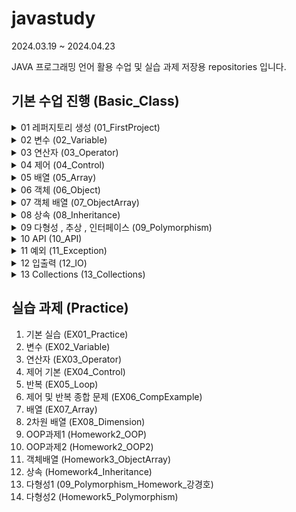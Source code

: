 # javastudy

2024.03.19 ~ 2024.04.23


JAVA 프로그래밍 언어 활용 수업 및 실습 과제 저장용 repositories 입니다.

## 기본 수업 진행 (Basic_Class)

<details>
<summary>01 레퍼지토리 생성 (01_FirstProject)</summary>
</details>


<details>
<summary>02 변수    (02_Variable)  </summary>

1. 변수 기본 개념 (A_Variable)
2. 키보드 입력 (B_KeyboardInput)
3. 형변환 (C_Cast)
4. 화면 출력 (D_Printf)
</details>


<details>
<summary>03 연산자  (03_Operator) </summary>

1. 기본 사칙 연산 (A_Arithmetic)
2. 증감 연산자 (B_InDecrease)
3. 복합대입 연산자 (C_Compound)
4. 논리 부정 연산자 (D_LogicalNegation)
5. 비교 연산자 (E_Comparison)
6. 논리 연산자 (F_Logical)
7. 삼항 연산자 (G_Triple)
</details>


<details>
<summary>04 제어    (04_Control) </summary>

1. 조건문 (chap01.condition)
2. 반복문 (chap02.loop)
3. 분기문 (chap03.branch)
</details>


<details>
<summary>05 배열    (05_Array) </summary>

1. 배열 (A_Array)
2. 배열 복사 (B_ArrayCopy)
3. 2차원 배열 (C_DimensionlArray)
</details>


<details>
<summary>06 객체    (06_Object) </summary>

1. 객체 기본 개념   (chap01_abstraction)
2. 캡슐화   (chap02_encapsulation)
3. 객체 생성 시나리오   (chap03_class)
4. 객체 필드 (chap04_field)
5. 생성자 (chap05_constructor)
6. 메소드 (chap05_constructor)
7. 실습문제 (example)
</details>


<details>
<summary>07 객체 배열   (07_ObjectArray) </summary>

1. 객체 배열 개념 적용 전 (chap01_oneVsMany)
2. 객체 배열 기본 개념 (chap02_objectArray)
3. 실습문제 (practice.student)
</details>


<details>
<summary>08 상속    (08_Inheritance) </summary>

1. 상속 기본 개념 (chap01_beforeVsAfter)
2. 함수 오버라이딩 (chap02_override)
3. 실습문제 (practice.point)
</details>


<details>
<summary>09 다형성 , 추상 , 인터페이스  (09_Polymorphism) </summary>

1. 다형성 기본 개념 (chap01_part01_basic)
2. 추상 및 인터페이스 기본 개념 (chap02_abstractAndInterface)
3. 실습문제 (practice.chap02_abstractNInterface)
</details>


<details>
<summary>10 API (10_API) </summary>

1. Math 클래스 (chap01_math.run)
2. String 클래스 (chap02_string)
3. Wrapper 클래스 (chap03_wrapper.run)
4. Date , Calendar 클래스 (chap04_data.run)
5. 실습문제 (practice)
</details>


<details>
<summary>11 예외 (11_Exception) </summary>

1. 예측 가능 예외 (A_UncheckedException)
2. 예측 불가능 예외 (B_CheckedException)
3. 커스텀 예외 (C_CustomException)
4. 실습 문제 1_문자공백 (practice.charCheck)
5. 실습 문제 2_정수범위 (practice.numRange)

</details>


<details>
<summary>12 입출력 (12_IO) </summary>

- 기본 개념 
    1. 스트림 기본 개념 (chap01_file.run)
    2. 바이트 기반 스트림 (chap02_byte)
    3. 문자 기반 스트림 (chap03_char)
    4. 보조 스트림 (chap04_assist)
- 실습 문제
    1. 문자 출력 (practice.file)
    2. 점수 출력 (practice.score)
    3. 객체 출력 (practice.book)
</details>


<details>
<summary>13 Collections (13_Collections) </summary>

- 기본 개념 
    1. ArrayList (chap01_list.part01_arrayList)
- 실습 문제
   1. Library ()
   2. Music (practice.list.music)
</details>



## 실습 과제 (Practice)

1. 기본 실습  (EX01_Practice)
2. 변수  (EX02_Variable)
3. 연산자 (EX03_Operator)
4. 제어 기본  (EX04_Control)
5. 반복  (EX05_Loop)
6. 제어 및 반복 종합 문제 (EX06_CompExample)
7. 배열  (EX07_Array)
8. 2차원 배열 (EX08_Dimension)
9. OOP과제1 (Homework2_OOP)
10. OOP과제2 (Homework2_OOP2)
11. 객체배열 (Homework3_ObjectArray)
12. 상속 (Homework4_Inheritance)
13. 다형성1 (09_Polymorphism_Homework_강경호)
14. 다형성2 (Homework5_Polymorphism)
